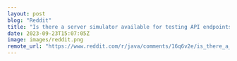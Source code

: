 ```yaml
---
layout: post
blog: "Reddit"
title: "Is there a server simulator available for testing API endpoints with low code or no code configuration?"
date: 2023-09-23T15:07:05Z
image: images/reddit.png
remote_url: "https://www.reddit.com/r/java/comments/16q6v2e/is_there_a_server_simulator_available_for_testing/"
---
```

